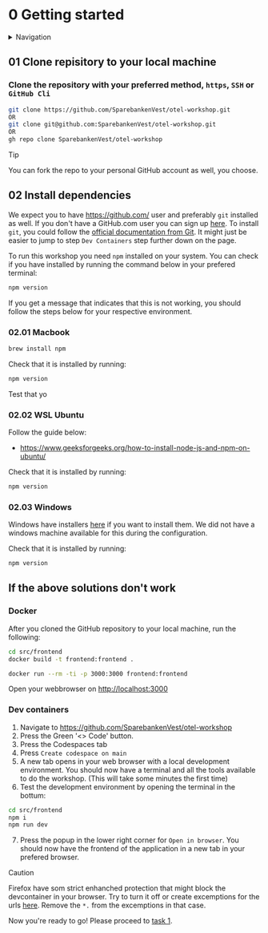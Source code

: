 # 0 Getting started

<details>
<summary>Navigation</summary>

0. **Getting started** (this task)
1. [Run Front End App Locally](./001.md)
2. [Set up distributed tracing](./002.md)
4. [API server monitoring](./003.md)
3. [Bonus - Metrics](./004.md)

</details>

## 01 Clone repisitory to your local machine

### Clone the repository with your preferred method, `https`, `SSH` or `GitHub Cli`

```bash
git clone https://github.com/SparebankenVest/otel-workshop.git
OR
git clone git@github.com:SparebankenVest/otel-workshop.git
OR
gh repo clone SparebankenVest/otel-workshop
```

> [!TIP]
> You can fork the repo to your personal GitHub account as well, you choose.

## 02 Install dependencies

We expect you to have <https://github.com/> user and preferably `git` installed as well. If you don't have a GitHub.com user you can sign up [here](https://github.com/signup?ref_cta=Sign+up&ref_loc=header+logged+out&ref_page=%2F&source=header-home). To install `git`, you could follow the [official documentation from Git](https://git-scm.com/book/en/v2/Getting-Started-Installing-Git). It might just be easier to jump to step `Dev Containers` step further down on the page.

To run this workshop you need `npm` installed on your system. You can check if you have installed by running the command below in your prefered terminal:

```bash
npm version
```

If you get a message that indicates that this is not working, you should follow the steps below for your respective environment.

### 02.01 Macbook

```bash
brew install npm
```

Check that it is installed by running:

```bash
npm version
```

Test that yo

### 02.02 WSL Ubuntu

Follow the guide below:

- <https://www.geeksforgeeks.org/how-to-install-node-js-and-npm-on-ubuntu/>

Check that it is installed by running:

```bash
npm version
```

### 02.03 Windows

Windows have installers [here](https://docs.npmjs.com/downloading-and-installing-node-js-and-npm#using-a-node-installer-to-install-nodejs-and-npm) if you want to install them. We did not have a windows machine available for this during the configuration.

Check that it is installed by running:

```bash
npm version
```

## If the above solutions don't work

### Docker

After you cloned the GitHub repository to your local machine, run the following:

```bash
cd src/frontend
docker build -t frontend:frontend .

docker run --rm -ti -p 3000:3000 frontend:frontend
```

Open your webbrowser on <http://localhost:3000>

### Dev containers

1. Navigate to <https://github.com/SparebankenVest/otel-workshop>
2. Press the Green '<> Code' button.
3. Press the Codespaces tab
4. Press `Create codespace on main`
5. A new tab opens in your web browser with a local development environment. You should now have a terminal and all the tools available to do the workshop. (This will take some minutes the first time)
6. Test the development environment by opening the terminal in the bottum:

```bash
cd src/frontend
npm i
npm run dev
```

7. Press the popup in the lower right corner for `Open in browser`. You should now have the frontend of the application in a new tab in your prefered browser.

> [!CAUTION]
> Firefox have som strict enhanched protection that might block the devcontainer in your browser. Try to turn it off or create excemptions for the urls [here](https://cs50.readthedocs.io/cs50.dev/#domains). Remove the `*.` from the excemptions in that case.

Now you're ready to go!
Please proceed to [task 1](./001.md).
